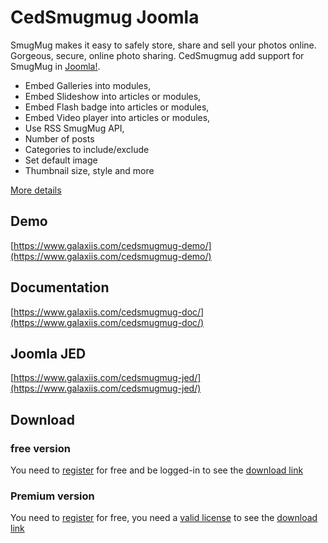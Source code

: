 # CedSmugmug Joomla

SmugMug makes it easy to safely store, share and sell your photos online. Gorgeous, secure, online photo sharing. 
CedSmugmug add support for SmugMug in [Joomla!](https://www.joomla.org).

* Embed Galleries into modules,
* Embed Slideshow into articles or modules,
* Embed Flash badge into articles or modules,
* Embed Video player into articles or modules,
* Use RSS SmugMug API,
* Number of posts
* Categories to include/exclude
* Set default image
* Thumbnail size, style
and more

[More details](https://www.galaxiis.com/cedsmugmug-showcase/) 

## Demo
[https://www.galaxiis.com/cedsmugmug-demo/](https://www.galaxiis.com/cedsmugmug-demo/)

## Documentation
[https://www.galaxiis.com/cedsmugmug-doc/](https://www.galaxiis.com/cedsmugmug-doc/)

## Joomla JED
[https://www.galaxiis.com/cedsmugmug-jed/](https://www.galaxiis.com/cedsmugmug-jed/)

## Download
### free version
You need to [register](https://www.galaxiis.com/index.php/member-access?view=registration) for free and be logged-in to see the [download link](https://www.galaxiis.com/cedsmugmug-download/)  

### Premium version

You need to [register](https://www.galaxiis.com/index.php/member-access?view=registration) for free, you need a [valid license](https://www.galaxiis.com/cedsmugmug-subscribe/) to see the [download link](https://www.galaxiis.com/cedsmugmug-download-club/)